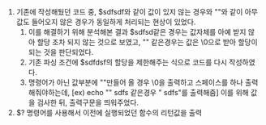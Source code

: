 1. 기존에 작성해뒀던 코드 중, $sdfsdf와 같이 값이 있지 않는 경우와 ""와 같이 아무 값도 들어오지 않은 경우가 동일하게 처리되는 현상이 있었다.
    1. 이를 해결하기 위해 분석해본 결과 $sdfsd같은 경우는 값자체를 아예 받지 않아 할당 조차 되지 않는 것으로 보였고, "" 같은경우는 값은 \0으로 받아 할당이 되는 것을 판단되었다.
    2. 기존 파싱 조건에 $sdfdsf의 할당을 제한해주는 식으로 코드를 다시 작성하였다.
    3. 명령어가 아닌 값부분에 ""만들어 올 경우 \0을 출력하고 스페이스를 하나 출력해줘야하는데, [ex) echo "" sdfs 같은경우 " sdfs"를 출력해줌] 이를 위해 값을 검사한 뒤, 출력구문을 띄워주었다.
2. $? 명령어를 사용해서 이전에 실행되었던 함수의 리턴값을 출력
